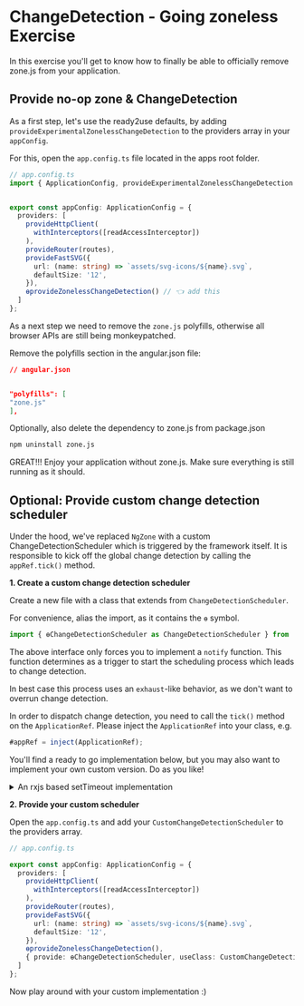 # ChangeDetection - Going zoneless Exercise

In this exercise you'll get to know how to finally be able to officially remove zone.js from your application.

## Provide no-op zone & ChangeDetection

As a first step, let's use the ready2use defaults, by adding `provideExperimentalZonelessChangeDetection` to the providers
array in your `appConfig`.

For this, open the `app.config.ts` file located in the apps root folder.

```ts
// app.config.ts
import { ApplicationConfig, provideExperimentalZonelessChangeDetection /* 👈️ add this */ } from '@angular/core';


export const appConfig: ApplicationConfig = {
  providers: [
    provideHttpClient(
      withInterceptors([readAccessInterceptor])
    ),
    provideRouter(routes),
    provideFastSVG({
      url: (name: string) => `assets/svg-icons/${name}.svg`,
      defaultSize: '12',
    }),
    ɵprovideZonelessChangeDetection() // 👈️ add this
  ]
};
```

As a next step we need to remove the `zone.js` polyfills, otherwise all browser APIs are still being 
monkeypatched.

Remove the polyfills section in the angular.json file:

```json
// angular.json


"polyfills": [
"zone.js"
],

```

Optionally, also delete the dependency to zone.js from package.json

```bash
npm uninstall zone.js
```

GREAT!!! Enjoy your application without zone.js. Make sure everything is still running as it should.


## Optional: Provide custom change detection scheduler

Under the hood, we've replaced `NgZone` with a custom ChangeDetectionScheduler which is triggered
by the framework itself. It is responsible to kick off the global change detection by
calling the `appRef.tick()` method.

**1. Create a custom change detection scheduler**

Create a new file with a class that extends from `ChangeDetectionScheduler`.

For convenience, alias the import, as it contains the `ɵ` symbol.

```ts
import { ɵChangeDetectionScheduler as ChangeDetectionScheduler } from '@angular/core';
```

The above interface only forces you to implement a `notify` function. This function determines as a trigger
to start the scheduling process which leads to change detection.

In best case this process uses an `exhaust`-like behavior, as we don't want to overrun change detection.

In order to dispatch change detection, you need to call the `tick()` method on the `ApplicationRef`.
Please inject the `ApplicationRef` into your class, e.g.


```ts
#appRef = inject(ApplicationRef);
```

You'll find a ready to go implementation below, but you may also want to implement your own custom version.
Do as you like!

<details>
  <summary>An rxjs based setTimeout implementation</summary>

```ts
import {
  ApplicationRef,
  ɵChangeDetectionScheduler as ChangeDetectionScheduler,
  inject,
} from '@angular/core';
import { takeUntilDestroyed } from '@angular/core/rxjs-interop';
import { exhaustMap, Subject, tap, timer } from 'rxjs';

export class CustomChangeDetectionScheduler
  implements ChangeDetectionScheduler
{
  private notify$ = new Subject<void>();
  #appRef = inject(ApplicationRef);

  constructor() {
    this.notify$.pipe(
      exhaustMap(() => timer(0).pipe(
        tap(() => this.#appRef.tick()))
      ),
      takeUntilDestroyed()
    ).subscribe();
  }

  notify(): void {
    this.notify$.next();
  }
}

```

</details>


**2. Provide your custom scheduler**

Open the `app.config.ts` and add your `CustomChangeDetectionScheduler` to the providers array.

```ts
// app.config.ts

export const appConfig: ApplicationConfig = {
  providers: [
    provideHttpClient(
      withInterceptors([readAccessInterceptor])
    ),
    provideRouter(routes),
    provideFastSVG({
      url: (name: string) => `assets/svg-icons/${name}.svg`,
      defaultSize: '12',
    }),
    ɵprovideZonelessChangeDetection(),
    { provide: ɵChangeDetectionScheduler, useClass: CustomChangeDetectionScheduler } // 👈️ add this
  ]
};
```

Now play around with your custom implementation :)
